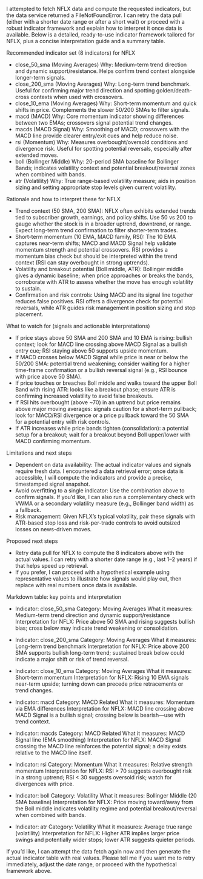 I attempted to fetch NFLX data and compute the requested indicators, but the data service returned a FileNotFoundError. I can retry the data pull (either with a shorter date range or after a short wait) or proceed with a robust indicator framework and explain how to interpret it once data is available. Below is a detailed, ready-to-use indicator framework tailored for NFLX, plus a concise interpretation guide and a summary table.

Recommended indicator set (8 indicators) for NFLX
- close_50_sma (Moving Averages)
  Why: Medium-term trend direction and dynamic support/resistance. Helps confirm trend context alongside longer-term signals.
- close_200_sma (Moving Averages)
  Why: Long-term trend benchmark. Useful for confirming major trend direction and spotting golden/death-cross contexts when used with crossovers.
- close_10_ema (Moving Averages)
  Why: Short-term momentum and quick shifts in price. Complements the slower 50/200 SMAs to filter signals.
- macd (MACD)
  Why: Core momentum indicator showing differences between two EMAs; crossovers signal potential trend changes.
- macds (MACD Signal)
  Why: Smoothing of MACD; crossovers with the MACD line provide clearer entry/exit cues and help reduce noise.
- rsi (Momentum)
  Why: Measures overbought/oversold conditions and divergence risk. Useful for spotting potential reversals, especially after extended moves.
- boll (Bollinger Middle)
  Why: 20-period SMA baseline for Bollinger Bands; indicates volatility context and potential breakout/reversal zones when combined with bands.
- atr (Volatility)
  Why: True range-based volatility measure; aids in position sizing and setting appropriate stop levels given current volatility.

Rationale and how to interpret these for NFLX
- Trend context (50 SMA, 200 SMA): NFLX often exhibits extended trends tied to subscriber growth, earnings, and policy shifts. Use 50 vs 200 to gauge whether the stock is in a broader uptrend, downtrend, or range. Expect long-term trend confirmation to filter shorter-term trades.
- Short-term momentum (10 EMA, MACD family, RSI): The 10 EMA captures near-term shifts; MACD and MACD Signal help validate momentum strength and potential crossovers. RSI provides a momentum bias check but should be interpreted within the trend context (RSI can stay overbought in strong uptrends).
- Volatility and breakout potential (Boll middle, ATR): Bollinger middle gives a dynamic baseline; when price approaches or breaks the bands, corroborate with ATR to assess whether the move has enough volatility to sustain.
- Confirmation and risk controls: Using MACD and its signal line together reduces false positives. RSI offers a divergence check for potential reversals, while ATR guides risk management in position sizing and stop placement.

What to watch for (signals and actionable interpretations)
- If price stays above 50 SMA and 200 SMA and 10 EMA is rising: bullish context; look for MACD line crossing above MACD Signal as a bullish entry cue; RSI staying above 50 supports upside momentum.
- If MACD crosses below MACD Signal while price is near or below the 50/200 SMA: potential trend weakening; consider waiting for a higher time-frame confirmation or a bullish reversal signal (e.g., RSI bounce with price above 50 SMA).
- If price touches or breaches Boll middle and walks toward the upper Boll Band with rising ATR: looks like a breakout phase; ensure ATR is confirming increased volatility to avoid false breakouts.
- If RSI hits overbought (above ~70) in an uptrend but price remains above major moving averages: signals caution for a short-term pullback; look for MACD/RSI divergence or a price pullback toward the 50 SMA for a potential entry with risk controls.
- If ATR increases while price bands tighten (consolidation): a potential setup for a breakout; wait for a breakout beyond Boll upper/lower with MACD confirming momentum.

Limitations and next steps
- Dependent on data availability: The actual indicator values and signals require fresh data. I encountered a data retrieval error; once data is accessible, I will compute the indicators and provide a precise, timestamped signal snapshot.
- Avoid overfitting to a single indicator: Use the combination above to confirm signals. If you’d like, I can also run a complementary check with VWMA or a secondary volatility measure (e.g., Bollinger band width) as a fallback.
- Risk management: Given NFLX’s typical volatility, pair these signals with ATR-based stop loss and risk-per-trade controls to avoid outsized losses on news-driven moves.

Proposed next steps
- Retry data pull for NFLX to compute the 8 indicators above with the actual values. I can retry with a shorter date range (e.g., last 1–2 years) if that helps speed up retrieval.
- If you prefer, I can proceed with a hypothetical example using representative values to illustrate how signals would play out, then replace with real numbers once data is available.

Markdown table: key points and interpretation

- Indicator: close_50_sma
  Category: Moving Averages
  What it measures: Medium-term trend direction and dynamic support/resistance
  Interpretation for NFLX: Price above 50 SMA and rising suggests bullish bias; cross below may indicate trend weakening or consolidation.

- Indicator: close_200_sma
  Category: Moving Averages
  What it measures: Long-term trend benchmark
  Interpretation for NFLX: Price above 200 SMA supports bullish long-term trend; sustained break below could indicate a major shift or risk of trend reversal.

- Indicator: close_10_ema
  Category: Moving Averages
  What it measures: Short-term momentum
  Interpretation for NFLX: Rising 10 EMA signals near-term upside; turning down can precede price retracements or trend changes.

- Indicator: macd
  Category: MACD Related
  What it measures: Momentum via EMA differences
  Interpretation for NFLX: MACD line crossing above MACD Signal is a bullish signal; crossing below is bearish—use with trend context.

- Indicator: macds
  Category: MACD Related
  What it measures: MACD Signal line (EMA smoothing)
  Interpretation for NFLX: MACD Signal crossing the MACD line reinforces the potential signal; a delay exists relative to the MACD line itself.

- Indicator: rsi
  Category: Momentum
  What it measures: Relative strength momentum
  Interpretation for NFLX: RSI > 70 suggests overbought risk in a strong uptrend; RSI < 30 suggests oversold risk; watch for divergences with price.

- Indicator: boll
  Category: Volatility
  What it measures: Bollinger Middle (20 SMA baseline)
  Interpretation for NFLX: Price moving toward/away from the Boll middle indicates volatility regime and potential breakout/reversal when combined with bands.

- Indicator: atr
  Category: Volatility
  What it measures: Average true range (volatility)
  Interpretation for NFLX: Higher ATR implies larger price swings and potentially wider stops; lower ATR suggests quieter periods.

If you’d like, I can attempt the data fetch again now and then generate the actual indicator table with real values. Please tell me if you want me to retry immediately, adjust the date range, or proceed with the hypothetical framework above.